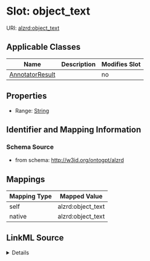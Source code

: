 

# Slot: object_text

URI: [alzrd:object_text](http://w3id.org/ontogpt/alzrdobject_text)



<!-- no inheritance hierarchy -->





## Applicable Classes

| Name | Description | Modifies Slot |
| --- | --- | --- |
| [AnnotatorResult](AnnotatorResult.md) |  |  no  |







## Properties

* Range: [String](String.md)





## Identifier and Mapping Information







### Schema Source


* from schema: http://w3id.org/ontogpt/alzrd




## Mappings

| Mapping Type | Mapped Value |
| ---  | ---  |
| self | alzrd:object_text |
| native | alzrd:object_text |




## LinkML Source

<details>
```yaml
name: object_text
from_schema: http://w3id.org/ontogpt/alzrd
rank: 1000
alias: object_text
owner: AnnotatorResult
domain_of:
- AnnotatorResult
range: string

```
</details>
